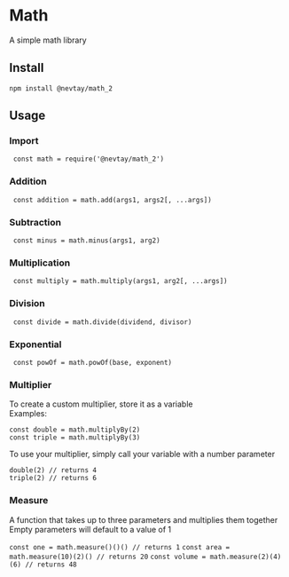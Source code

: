 # Math
A simple math library

## Install
```
npm install @nevtay/math_2
```


## Usage

### Import  
` const math = require('@nevtay/math_2')`

### Addition
` const addition = math.add(args1, args2[, ...args])`

### Subtraction
` const minus = math.minus(args1, arg2)`

### Multiplication
` const multiply = math.multiply(args1, arg2[, ...args])`

### Division
` const divide = math.divide(dividend, divisor)`

### Exponential
` const powOf = math.powOf(base, exponent)`

### Multiplier
To create a custom multiplier, store it as a variable  
Examples:  

` const double = math.multiplyBy(2) `  
` const triple = math.multiplyBy(3) `

To use your multiplier, simply call your variable with a number parameter   

` double(2) // returns 4 `  
` triple(2) // returns 6 `  

### Measure
A function that takes up to three parameters and multiplies them together  
Empty parameters will default to a value of 1

` const one = math.measure()()() // returns 1 `
` const area = math.measure(10)(2)() // returns 20 `
` const volume = math.measure(2)(4)(6) // returns 48 `  


